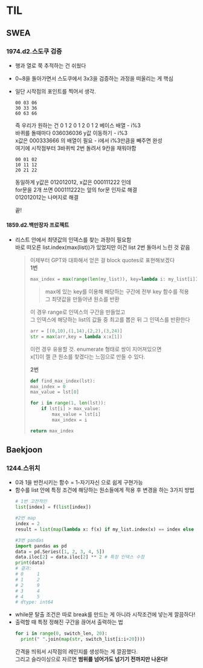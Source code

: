 # TIL
## SWEA 
### 1974.d2.스도쿠 검증
- 행과 열로 쭉 추적하는 건 쉬웠다
- 0~8을 돌아가면서 스도쿠에서 3x3을 검증하는 과정을 떠올리는 게 핵심
- 일단 시작점의 포인트를 찍어서 생각.
  ```
  00 03 06
  30 33 36
  60 63 66
  ```
  즉 우리가 원하는 건 0 1 2 0 1 2 0 1 2 베이스 배열 - i%3  
  바퀴를 돌때마다 036036036 y값 이동하기 - i%3  
  x값은 000333666 의 배열이 필요 - i에서 i%3만큼을 빼주면 완성  
  여기에 시작점부터 3바퀴씩 2번 돌려서 9칸을 채워야함  
  ```
  00 01 02
  10 11 12
  20 21 22
  ```
  동일하게 y값은 012012012, x값은 000111222 인데  
  for문을 2개 쓰면 000111222는 앞의 for문 인자로 해결  
  012012012는 나머지로 해결  

  끝!  

#### 1859.d2.백만장자 프로젝트
- 리스트 안에서 최댓값의 인덱스를 찾는 과정이 필요함  
  바로 떠오른 list.index(max(list))가 있었지만 이건 list 2번 돌아서 느린 것 같음  
  > 이제부터 GPT와 대화해서 얻은 걸 block quotes로 표현해보겠다  
  > **1번**
  > ```python  
  > max_index = max(range(len(my_list)), key=lambda i: my_list[i])
  > ```
  >  > max에 있는 key를 이용해 해당하는 구간에 전부 key 함수를 적용  
  >  >그 최댓값을 만들어낸 원소를 반환
  > 
  > 이 경우 range로 인덱스의 구간을 만들었고  
  > 그 인덱스에 해당하는 list의 값들 중 최고를 뽑은 뒤 그 인덱스를 반환한다  
  > ```python
  > arr = [(0,10),(1,14),(2,2),(3,24)]
  > str = max(arr,key = lambda x:x[1]) 
  > ```  
  > 이런 경우 유용할 것. enumerate 형태로 쌍이 지어져있으면  
  > x[1]이 젤 큰 원소를 찾겠다는 느낌으로 만들 수 있다.  
  >
  > **2번**
  > ```python
  > def find_max_index(lst):
  > max_index = 0
  > max_value = lst[0]
  >
  > for i in range(1, len(lst)):
  >     if lst[i] > max_value:
  >         max_value = lst[i]
  >         max_index = i
  >
  > return max_index
  > ```
  > 
## Baekjoon
### 1244.스위치
- 0과 1을 반전시키는 함수 = 1-자기자신 으로 쉽게 구현가능
- 함수를 list 안에 특정 조건에 해당하는 원소들에게 적용 후 변경을 하는 3가지 방법
  ```python
  # 1번 고전적인
  list[index] = f(list[index])

  #2번 map
  index = 2
  result = list(map(lambda x: f(x) if my_list.index(x) == index else x, my_list))

  #3번 pandas
  import pandas as pd
  data = pd.Series([1, 2, 3, 4, 5])
  data.iloc[2] = data.iloc[2] ** 2 # 특정 인덱스 수정
  print(data)  
  # 결과:
  # 0     1
  # 1     2
  # 2     9
  # 3     4
  # 4     5
  # dtype: int64
  ```
- while문 탈출 조건은 따로 break를 만드는 게 아니라 시작조건에 넣는게 깔끔하다!
- 출력할 때 특정 정해진 구간을 끊어서 출력하는 법
  ```python
  for i in range(0, switch_len, 20):
    print(" ".join(map(str, switch_list[i:i+20])))
  ```
  간격을 띄워서 시작점의 레인지를 생성하는 게 깔끔했다.  
  그리고 슬라이싱으로 자르면 **범위를 넘어가도 넘기기 전까지만 나온다!**  
